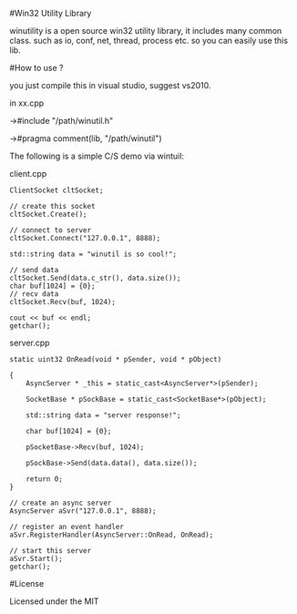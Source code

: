 
#Win32 Utility Library

winutility is a open source win32 utility library, it includes many common class.
such as io, conf, net, thread, process etc. so you can easily use this lib.

#How to use ?

you just compile this in visual studio, suggest vs2010.

in xx.cpp

->#include "/path/winutil.h"

->#pragma comment(lib, "/path/winutil")

The following is a simple C/S demo via wintuil:

client.cpp 

	ClientSocket cltSocket;

	// create this socket
	cltSocket.Create(); 

	// connect to server
	cltSocket.Connect("127.0.0.1", 8888); 

	std::string data = "winutil is so cool!"; 

	// send data 
	cltSocket.Send(data.c_str(), data.size()); 
	char buf[1024] = {0}; 
	// recv data
	cltSocket.Recv(buf, 1024); 

	cout << buf << endl; 
	getchar();

server.cpp

	static uint32 OnRead(void * pSender, void * pObject) 

	{
		AsyncServer * _this = static_cast<AsyncServer*>(pSender);

		SocketBase * pSockBase = static_cast<SocketBase*>(pObject);

		std::string data = "server response!";

		char buf[1024] = {0};

		pSocketBase->Recv(buf, 1024);

		pSockBase->Send(data.data(), data.size());

		return 0;
	}

	// create an async server 
	AsyncServer aSvr("127.0.0.1", 8888); 

	// register an event handler 
	aSvr.RegisterHandler(AsyncServer::OnRead, OnRead); 

	// start this server 
	aSvr.Start(); 
	getchar(); 

#License

Licensed under the MIT 